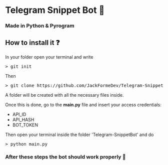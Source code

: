 # Telegram Snippet Bot 📂
### Made in Python & Pyrogram 

## How to install it ❓
In your folder open your terminal and write
<pre>> git init </pre>
Then 
<pre>> git clone https://github.com/JackFormeDev/Telegram-SnippetBot.git </pre>
A folder will be created with all the necessary files inside.

Once this is done, go to the **main.py** file and insert your access credentials:
- API_ID
- API_HASH
- BOT_TOKEN

Then open your terminal inside the folder 'Telegram-SnippetBot' and do
<pre>> python main.py </pre>
### After these steps the bot should work properly 🎉
